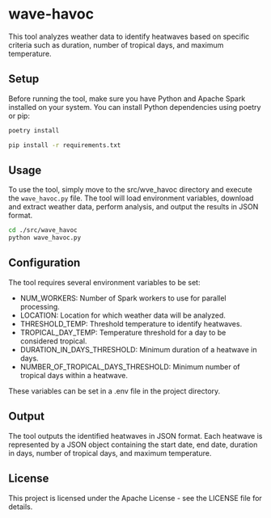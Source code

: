 # wave-havoc

This tool analyzes weather data to identify heatwaves based on specific criteria such as duration, number of tropical days, and maximum temperature.

## Setup

Before running the tool, make sure you have Python and Apache Spark installed on your system. You can install Python dependencies using poetry or pip:

```bash
poetry install
```

```bash
pip install -r requirements.txt
```

## Usage

To use the tool, simply move to the src/wve_havoc directory and execute the `wave_havoc.py` file. The tool will load environment variables, download and extract weather data, perform analysis, and output the results in JSON format.

```bash
cd ./src/wave_havoc
python wave_havoc.py
```

## Configuration
The tool requires several environment variables to be set:

- NUM_WORKERS: Number of Spark workers to use for parallel processing.
- LOCATION: Location for which weather data will be analyzed.
- THRESHOLD_TEMP: Threshold temperature to identify heatwaves.
- TROPICAL_DAY_TEMP: Temperature threshold for a day to be considered tropical.
- DURATION_IN_DAYS_THRESHOLD: Minimum duration of a heatwave in days.
- NUMBER_OF_TROPICAL_DAYS_THRESHOLD: Minimum number of tropical days within a heatwave.

These variables can be set in a .env file in the project directory.

## Output
The tool outputs the identified heatwaves in JSON format. Each heatwave is represented by a JSON object containing the start date, end date, duration in days, number of tropical days, and maximum temperature.

## License
This project is licensed under the Apache License - see the LICENSE file for details.